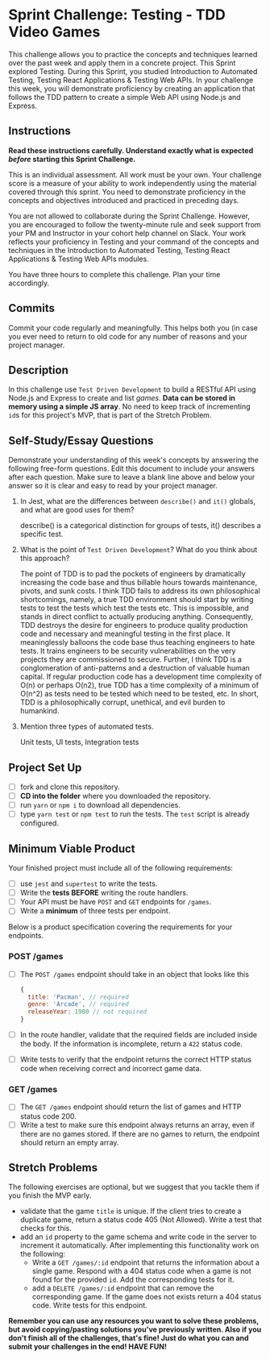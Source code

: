 # Sprint Challenge: Testing - TDD Video Games

This challenge allows you to practice the concepts and techniques learned over
the past week and apply them in a concrete project. This Sprint explored
Testing. During this Sprint, you studied Introduction to Automated Testing,
Testing React Applications & Testing Web APIs. In your challenge this week, you
will demonstrate proficiency by creating an application that follows the TDD
pattern to create a simple Web API using Node.js and Express.

## Instructions

**Read these instructions carefully. Understand exactly what is expected
_before_ starting this Sprint Challenge.**

This is an individual assessment. All work must be your own. Your challenge
score is a measure of your ability to work independently using the material
covered through this sprint. You need to demonstrate proficiency in the concepts
and objectives introduced and practiced in preceding days.

You are not allowed to collaborate during the Sprint Challenge. However, you are
encouraged to follow the twenty-minute rule and seek support from your PM and
Instructor in your cohort help channel on Slack. Your work reflects your
proficiency in Testing and your command of the concepts and techniques in the
Introduction to Automated Testing, Testing React Applications & Testing Web APIs
modules.

You have three hours to complete this challenge. Plan your time accordingly.

## Commits

Commit your code regularly and meaningfully. This helps both you (in case you
ever need to return to old code for any number of reasons and your project
manager.

## Description

In this challenge use `Test Driven Development` to build a RESTful API using
Node.js and Express to create and list _games_. **Data can be stored in memory
using a simple JS array**. No need to keep track of incrementing `id`s for this
project's MVP, that is part of the Stretch Problem.

## Self-Study/Essay Questions

Demonstrate your understanding of this week's concepts by answering the
following free-form questions. Edit this document to include your answers after
each question. Make sure to leave a blank line above and below your answer so it
is clear and easy to read by your project manager.

1. In Jest, what are the differences between `describe()` and `it()` globals,
   and what are good uses for them?

    describe() is a categorical distinction for groups of tests, it() describes
    a specific test.

1. What is the point of `Test Driven Development`? What do you think about this
   approach?

    The point of TDD is to pad the pockets of engineers by dramatically
    increasing the code base and thus billable hours towards maintenance,
    pivots, and sunk costs. I think TDD fails to address its own philosophical
    shortcomings, namely, a true TDD environment should start by writing tests
    to test the tests which test the tests etc. This is impossible, and stands
    in direct conflict to actually producing anything. Consequently, TDD
    destroys the desire for engineers to produce quality production code and
    necessary and meaningful testing in the first place. It meaninglessly
    balloons the code base thus teaching engineers to hate tests. It trains
    engineers to be security vulnerabilities on the very projects they are
    commissioned to secure. Further, I think TDD is a conglomeration of
    anti-patterns and a destruction of valuable human capital. If regular
    production code has a development time complexity of O(n) or perhaps O(n2),
    true TDD has a time complexity of a minimum of O(n^2) as tests need to be
    tested which need to be tested, etc. In short, TDD is a philosophically
    corrupt, unethical, and evil burden to humankind.

1. Mention three types of automated tests.

    Unit tests, UI tests, Integration tests

## Project Set Up

-   [ ] fork and clone this repository.
-   [ ] **CD into the folder** where you downloaded the repository.
-   [ ] run `yarn` or `npm i` to download all dependencies.
-   [ ] type `yarn test` or `npm test` to run the tests. The `test` script is
        already configured.

## Minimum Viable Product

Your finished project must include all of the following requirements:

-   [ ] use `jest` and `supertest` to write the tests.
-   [ ] Write the **tests BEFORE** writing the route handlers.
-   [ ] Your API must be have `POST` and `GET` endpoints for `/games`.
-   [ ] Write a **minimum** of three tests per endpoint.

Below is a product specification covering the requirements for your endpoints.

### POST /games

-   [ ] The `POST /games` endpoint should take in an object that looks like this

    ```js
    {
      title: 'Pacman', // required
      genre: 'Arcade', // required
      releaseYear: 1980 // not required
    }
    ```

-   [ ] In the route handler, validate that the required fields are included
        inside the body. If the information is incomplete, return a `422` status
        code.
-   [ ] Write tests to verify that the endpoint returns the correct HTTP status
        code when receiving correct and incorrect game data.

### GET /games

-   [ ] The `GET /games` endpoint should return the list of games and HTTP
        status code 200.
-   [ ] Write a test to make sure this endpoint always returns an array, even if
        there are no games stored. If there are no games to return, the endpoint
        should return an empty array.

## Stretch Problems

The following exercises are optional, but we suggest that you tackle them if you
finish the MVP early.

-   validate that the game `title` is unique. If the client tries to create a
    duplicate game, return a status code 405 (Not Allowed). Write a test that
    checks for this.
-   add an `id` property to the game schema and write code in the server to
    increment it automatically. After implementing this functionality work on
    the following:
    -   Write a `GET /games/:id` endpoint that returns the information about a
        single game. Respond with a 404 status code when a game is not found for
        the provided `id`. Add the corresponding tests for it.
    -   add a `DELETE /games/:id` endpoint that can remove the corresponding
        game. If the game does not exists return a 404 status code. Write tests
        for this endpoint.

**Remember you can use any resources you want to solve these problems, but avoid
copying/pasting solutions you've previously written. Also if you don't finish
all of the challenges, that's fine! Just do what you can and submit your
challenges in the end! HAVE FUN!**
